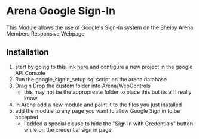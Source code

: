 # Arena Google Sign-In
<p>This Module allows the use of Google's Sign-In system on the Shelby Arena Members Responsive Webpage</p>
<h2>Installation</h2>
<ol>
    <li>start by going to this link <a href="https://developers.google.com/identity/sign-in/web/sign-in?refresh=1">here</a> and configure a new project in the google API Console</li>
    <li>Run the google_signIn_setup.sql script on the arena database</li>
    <li>Drag n Drop the custom folder into Arena/WebControls
        <ul>
            <li>this may not be the appropreate folder to place this but its all I really know</li>
        </ul></LI>
    <li>In Arena add a new module and point it to the files you just installed</li>
    <li>add the module to any page you want to allow Google Sign in to be accepted
        <ul>
            <li>I added a special clause to hide the "Sign In with Credentials" button while on the credential sign in page</li>
        </ul></li>

</ol>
